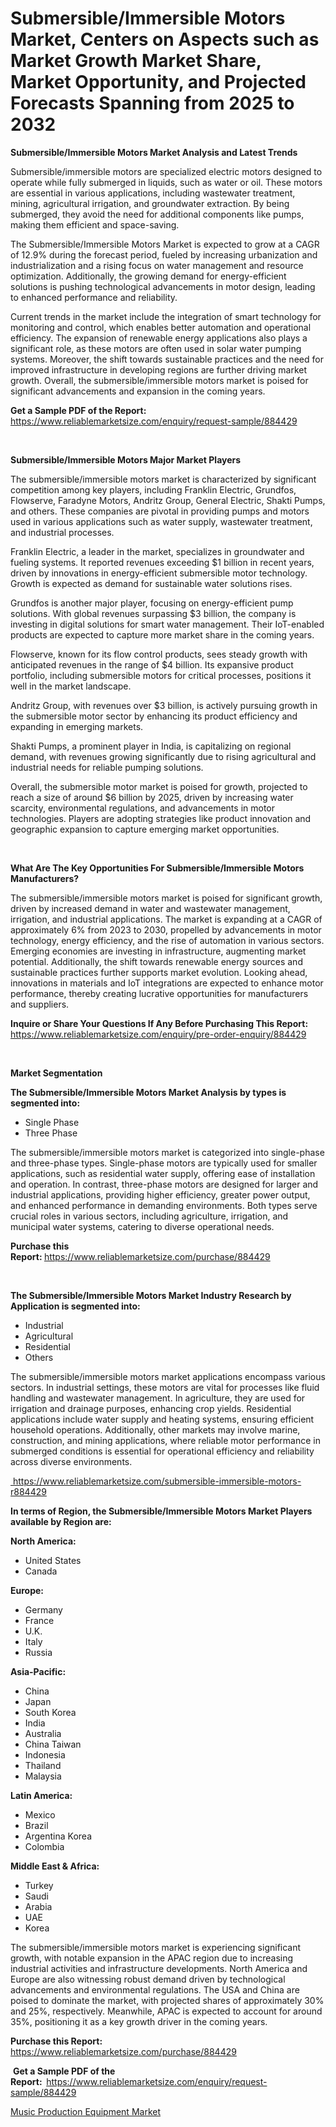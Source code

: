<p><h1>Submersible/Immersible Motors Market, Centers on Aspects such as Market Growth Market Share, Market Opportunity, and Projected Forecasts Spanning from 2025 to 2032</h1></p><p><strong>Submersible/Immersible Motors Market Analysis and Latest Trends</strong></p>
<p><p>Submersible/immersible motors are specialized electric motors designed to operate while fully submerged in liquids, such as water or oil. These motors are essential in various applications, including wastewater treatment, mining, agricultural irrigation, and groundwater extraction. By being submerged, they avoid the need for additional components like pumps, making them efficient and space-saving.</p><p>The Submersible/Immersible Motors Market is expected to grow at a CAGR of 12.9% during the forecast period, fueled by increasing urbanization and industrialization and a rising focus on water management and resource optimization. Additionally, the growing demand for energy-efficient solutions is pushing technological advancements in motor design, leading to enhanced performance and reliability.</p><p>Current trends in the market include the integration of smart technology for monitoring and control, which enables better automation and operational efficiency. The expansion of renewable energy applications also plays a significant role, as these motors are often used in solar water pumping systems. Moreover, the shift towards sustainable practices and the need for improved infrastructure in developing regions are further driving market growth. Overall, the submersible/immersible motors market is poised for significant advancements and expansion in the coming years.</p></p>
<p><strong>Get a Sample PDF of the Report:&nbsp;</strong> <a href="https://www.reliablemarketsize.com/enquiry/request-sample/884429?utm_campaign=2470&utm_medium=2&utm_source=Github&utm_content=ia&utm_term=11042025&utm_id=submersibleimmersible-motors">https://www.reliablemarketsize.com/enquiry/request-sample/884429</a></p>
<p>&nbsp;</p>
<p><strong>Submersible/Immersible Motors Major Market Players</strong></p>
<p><p>The submersible/immersible motors market is characterized by significant competition among key players, including Franklin Electric, Grundfos, Flowserve, Faradyne Motors, Andritz Group, General Electric, Shakti Pumps, and others. These companies are pivotal in providing pumps and motors used in various applications such as water supply, wastewater treatment, and industrial processes.</p><p>Franklin Electric, a leader in the market, specializes in groundwater and fueling systems. It reported revenues exceeding $1 billion in recent years, driven by innovations in energy-efficient submersible motor technology. Growth is expected as demand for sustainable water solutions rises.</p><p>Grundfos is another major player, focusing on energy-efficient pump solutions. With global revenues surpassing $3 billion, the company is investing in digital solutions for smart water management. Their IoT-enabled products are expected to capture more market share in the coming years.</p><p>Flowserve, known for its flow control products, sees steady growth with anticipated revenues in the range of $4 billion. Its expansive product portfolio, including submersible motors for critical processes, positions it well in the market landscape.</p><p>Andritz Group, with revenues over $3 billion, is actively pursuing growth in the submersible motor sector by enhancing its product efficiency and expanding in emerging markets.</p><p>Shakti Pumps, a prominent player in India, is capitalizing on regional demand, with revenues growing significantly due to rising agricultural and industrial needs for reliable pumping solutions.</p><p>Overall, the submersible motor market is poised for growth, projected to reach a size of around $6 billion by 2025, driven by increasing water scarcity, environmental regulations, and advancements in motor technologies. Players are adopting strategies like product innovation and geographic expansion to capture emerging market opportunities.</p></p>
<p>&nbsp;</p>
<p><strong>What Are The Key Opportunities For Submersible/Immersible Motors Manufacturers?</strong></p>
<p><p>The submersible/immersible motors market is poised for significant growth, driven by increased demand in water and wastewater management, irrigation, and industrial applications. The market is expanding at a CAGR of approximately 6% from 2023 to 2030, propelled by advancements in motor technology, energy efficiency, and the rise of automation in various sectors. Emerging economies are investing in infrastructure, augmenting market potential. Additionally, the shift towards renewable energy sources and sustainable practices further supports market evolution. Looking ahead, innovations in materials and IoT integrations are expected to enhance motor performance, thereby creating lucrative opportunities for manufacturers and suppliers.</p></p>
<p><strong>Inquire or Share Your Questions If Any Before Purchasing This Report:</strong> <a href="https://www.reliablemarketsize.com/enquiry/pre-order-enquiry/884429?utm_campaign=2470&utm_medium=2&utm_source=Github&utm_content=ia&utm_term=11042025&utm_id=submersibleimmersible-motors">https://www.reliablemarketsize.com/enquiry/pre-order-enquiry/884429</a></p>
<p>&nbsp;</p>
<p><strong>Market Segmentation</strong></p>
<p><strong>The Submersible/Immersible Motors Market Analysis by types is segmented into:</strong></p>
<p><ul><li>Single Phase</li><li>Three Phase</li></ul></p>
<p><p>The submersible/immersible motors market is categorized into single-phase and three-phase types. Single-phase motors are typically used for smaller applications, such as residential water supply, offering ease of installation and operation. In contrast, three-phase motors are designed for larger and industrial applications, providing higher efficiency, greater power output, and enhanced performance in demanding environments. Both types serve crucial roles in various sectors, including agriculture, irrigation, and municipal water systems, catering to diverse operational needs.</p></p>
<p><strong>Purchase this Report:&nbsp;</strong><a href="https://www.reliablemarketsize.com/purchase/884429?utm_campaign=2470&utm_medium=2&utm_source=Github&utm_content=ia&utm_term=11042025&utm_id=submersibleimmersible-motors">https://www.reliablemarketsize.com/purchase/884429</a></p>
<p>&nbsp;</p>
<p><strong>The Submersible/Immersible Motors Market Industry Research by Application is segmented into:</strong></p>
<p><ul><li>Industrial</li><li>Agricultural</li><li>Residential</li><li>Others</li></ul></p>
<p><p>The submersible/immersible motors market applications encompass various sectors. In industrial settings, these motors are vital for processes like fluid handling and wastewater management. In agriculture, they are used for irrigation and drainage purposes, enhancing crop yields. Residential applications include water supply and heating systems, ensuring efficient household operations. Additionally, other markets may involve marine, construction, and mining applications, where reliable motor performance in submerged conditions is essential for operational efficiency and reliability across diverse environments.</p></p>
<p><a href="https://www.reliablemarketsize.com/submersible-immersible-motors-r884429?utm_campaign=2470&utm_medium=2&utm_source=Github&utm_content=ia&utm_term=11042025&utm_id=submersibleimmersible-motors">&nbsp;https://www.reliablemarketsize.com/submersible-immersible-motors-r884429</a></p>
<p><strong>In terms of Region, the Submersible/Immersible Motors Market Players available by Region are:</strong></p>
<p>
    <p> <strong> North America: </strong>
        <ul>
            <li>United States</li>
            <li>Canada</li>
        </ul>
        </p> 
    <p> <strong> Europe: </strong>
        <ul>
            <li>Germany</li>
            <li>France</li>
            <li>U.K.</li>
            <li>Italy</li>
            <li>Russia</li>
        </ul>
        </p> 
    <p> <strong> Asia-Pacific: </strong>
        <ul>
            <li>China</li>
            <li>Japan</li>
            <li>South Korea</li>
            <li>India</li>
            <li>Australia</li>
            <li>China Taiwan</li>
            <li>Indonesia</li>
            <li>Thailand</li>
            <li>Malaysia</li>
        </ul>
        </p> 
    <p> <strong> Latin America: </strong>
        <ul>
            <li>Mexico</li>
            <li>Brazil</li>
            <li>Argentina Korea</li>
            <li>Colombia</li>
        </ul>
        </p> 
    <p> <strong> Middle East & Africa: </strong>
        <ul>
            <li>Turkey</li>
            <li>Saudi</li>
            <li>Arabia</li>
            <li>UAE</li>
            <li>Korea</li>
        </ul>
    </p>
    </p>
<p><p>The submersible/immersible motors market is experiencing significant growth, with notable expansion in the APAC region due to increasing industrial activities and infrastructure developments. North America and Europe are also witnessing robust demand driven by technological advancements and environmental regulations. The USA and China are poised to dominate the market, with projected shares of approximately 30% and 25%, respectively. Meanwhile, APAC is expected to account for around 35%, positioning it as a key growth driver in the coming years.</p></p>
<p><strong>Purchase this Report: </strong><a href="https://www.reliablemarketsize.com/purchase/884429?utm_campaign=2470&utm_medium=2&utm_source=Github&utm_content=ia&utm_term=11042025&utm_id=submersibleimmersible-motors">https://www.reliablemarketsize.com/purchase/884429</a></p>
<p>&nbsp;<strong>Get a Sample PDF of the Report:&nbsp;&nbsp;</strong><a href="https://www.reliablemarketsize.com/enquiry/request-sample/884429?utm_campaign=2470&utm_medium=2&utm_source=Github&utm_content=ia&utm_term=11042025&utm_id=submersibleimmersible-motors">https://www.reliablemarketsize.com/enquiry/request-sample/884429</a></p>
<p><strong></strong></p>
<p><p><a href="https://github.com/comasnickie/Market-Research-Report-List-1/blob/main/music-production-equipment-market.md?utm_campaign=2470&utm_medium=2&utm_source=Github&utm_content=ia&utm_term=11042025&utm_id=submersibleimmersible-motors">Music Production Equipment Market</a></p></p>
